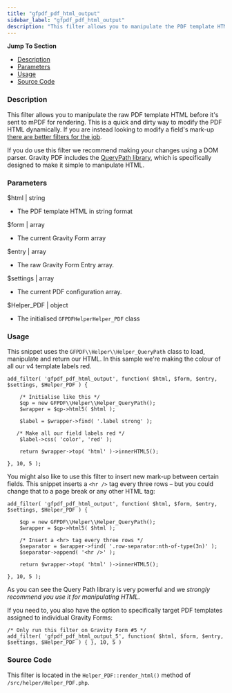 ```yaml
---
title: "gfpdf_pdf_html_output"
sidebar_label: "gfpdf_pdf_html_output"
description: "This filter allows you to manipulate the PDF template HTML before it's sent to mPDF for rendering. This is a quick and dirty way to modify the PDF HTML/CSS."
---
```


**Jump To Section**

* [Description](#description)
* [Parameters](#parameters)
* [Usage](#usage)
* [Source Code](#source-code)

### Description 

This filter allows you to manipulate the raw PDF template HTML before it's sent to mPDF for rendering. This is a quick and dirty way to modify the PDF HTML dynamically. If you are instead looking to modify a field's mark-up [there are better filters for the job](gfpdf_field_html_value.md). 

If you do use this filter we recommend making your changes using a DOM parser. Gravity PDF includes the [QueryPath library](http://api.querypath.org/docs/index.html), which is specifically designed to make it simple to manipulate HTML. 

### Parameters 

$html | string
*  The PDF template HTML in string format

$form | array 
*  The current Gravity Form array

$entry | array 
*  The raw Gravity Form Entry array.

$settings | array
*  The current PDF configuration array.

$Helper_PDF | object
*  The initialised `GFPDFHelperHelper_PDF` class

### Usage 

This snippet uses the `GFPDF\\Helper\\Helper_QueryPath` class to load, manipulate and return our HTML. In this sample we're making the colour of all our v4 template labels red. 

```.language-php
add_filter( 'gfpdf_pdf_html_output', function( $html, $form, $entry, $settings, $Helper_PDF ) {

    /* Initialise like this */
    $qp = new GFPDF\\Helper\\Helper_QueryPath();
    $wrapper = $qp->html5( $html );

    $label = $wrapper->find( '.label strong' );

   /* Make all our field labels red */
    $label->css( 'color', 'red' );

    return $wrapper->top( 'html' )->innerHTML5();

}, 10, 5 );
```

You might also like to use this filter to insert new mark-up between certain fields. This snippet inserts a `<hr />` tag every three rows – but you could change that to a page break or any other HTML tag: 

```.language-php
add_filter( 'gfpdf_pdf_html_output', function( $html, $form, $entry, $settings, $Helper_PDF ) {

    $qp = new GFPDF\\Helper\\Helper_QueryPath();
    $wrapper = $qp->html5( $html );

    /* Insert a <hr> tag every three rows */
    $separator = $wrapper->find( '.row-separator:nth-of-type(3n)' );
    $separator->append( '<hr />' );

    return $wrapper->top( 'html' )->innerHTML5();

}, 10, 5 );
```

As you can see the Query Path library is very powerful and we *strongly recommend you use it for manipulating HTML*. 

If you need to, you also have the option to specifically target PDF templates assigned to individual Gravity Forms:

```.language-php
/* Only run this filter on Gravity Form #5 */
add_filter( 'gfpdf_pdf_html_output_5', function( $html, $form, $entry, $settings, $Helper_PDF ) { }, 10, 5 )
```

### Source Code 

This filter is located in the `Helper_PDF::render_html()` method of `/src/helper/Helper_PDF.php`.